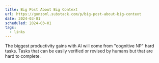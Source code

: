 ```yaml
---
title: Big Post About Big Context
url: https://gonzoml.substack.com/p/big-post-about-big-context
date: 2024-03-01
scheduled: 2024-03-01
tags:
  - links
---
```


The biggest productivity gains with AI will come from "cognitive NP" hard tasks. Tasks that can be easily verified or revised by humans but that are hard to complete.
